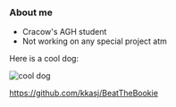 <!--
**kkasj/kkasj** is a ✨ _special_ ✨ repository because its `README.md` (this file) appears on your GitHub profile.

Here are some ideas to get you started:

- 🔭 I’m currently working on ...
- 🌱 I’m currently learning ...
- 👯 I’m looking to collaborate on ...
- 🤔 I’m looking for help with ...
- 💬 Ask me about ...
- 📫 How to reach me: ...
- 😄 Pronouns: ...
- ⚡ Fun fact: ...
-->

### About me
- Cracow's AGH student
- Not working on any special project atm

Here is a cool dog:

![cool dog](https://zoonews.pl/wp-content/uploads/2021/07/shiba-inu.jpg)

https://github.com/kkasj/BeatTheBookie
